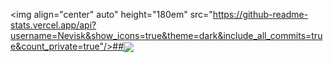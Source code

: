 
<img align="center" auto" height="180em" src="https://github-readme-stats.vercel.app/api?username=Nevisk&show_icons=true&theme=dark&include_all_commits=true&count_private=true"/>##<img align="center" src="https://github-readme-stats.vercel.app/api/top-langs/?username=Nevisk&hide=Ruby,Shell&theme=dark"/>